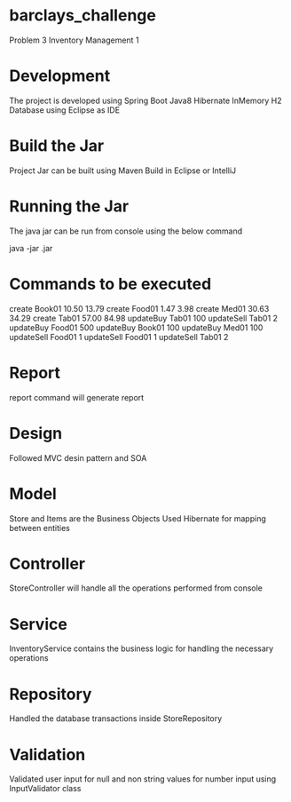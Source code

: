 # barclays_challenge
Problem 3 Inventory Management 1

# Development
The project is developed using 
  Spring Boot
  Java8
  Hibernate
  InMemory H2 Database 
  using Eclipse as IDE

# Build the Jar
Project Jar can be built using Maven Build in Eclipse or IntelliJ 

# Running the Jar
The java jar can be run from console using the below command

java -jar <project-filename>.jar

# Commands to be executed 
create Book01 10.50 13.79
create Food01 1.47 3.98
create Med01 30.63 34.29
create Tab01 57.00 84.98
updateBuy Tab01 100
updateSell Tab01 2
updateBuy Food01 500
updateBuy Book01 100
updateBuy Med01 100
updateSell Food01 1
updateSell Food01 1
updateSell Tab01 2

# Report 
report command will generate report

# Design 
Followed MVC desin pattern and SOA 

# Model
Store and Items are the Business Objects
Used Hibernate for mapping between entities

# Controller
StoreController will handle all the operations performed from console

# Service
InventoryService contains the business logic for handling the necessary operations

# Repository
Handled the database transactions inside StoreRepository

# Validation 
Validated user input for null and non string values for number input using InputValidator class



